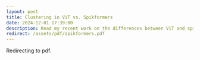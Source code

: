 ```yaml
---
layout: post
title: Clustering in ViT vs. Spikformers
date: 2024-12-01 17:39:00
description: Read my recent work on the differences between ViT and spiking ViT
redirect: /assets/pdf/spikformers.pdf
---
```


Redirecting to pdf.
